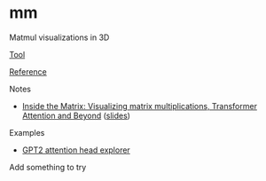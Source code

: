 # mm

Matmul visualizations in 3D

[Tool](https://bhosmer.github.io/mm)

[Reference](https://bhosmer.github.io/mm/ref.html)

Notes
* [Inside the Matrix: Visualizing matrix multiplications, Transformer Attention and Beyond](https://bhosmer.github.io/mm/intro/) ([slides](https://docs.google.com/presentation/d/19eaLLrANCHbPyuC26-z3GzgjCkRcYB1sFndf0jZ-lTg))

Examples
* [GPT2 attention head explorer](https://bhosmer.github.io/mm/examples/attngpt2)

Add something to try
